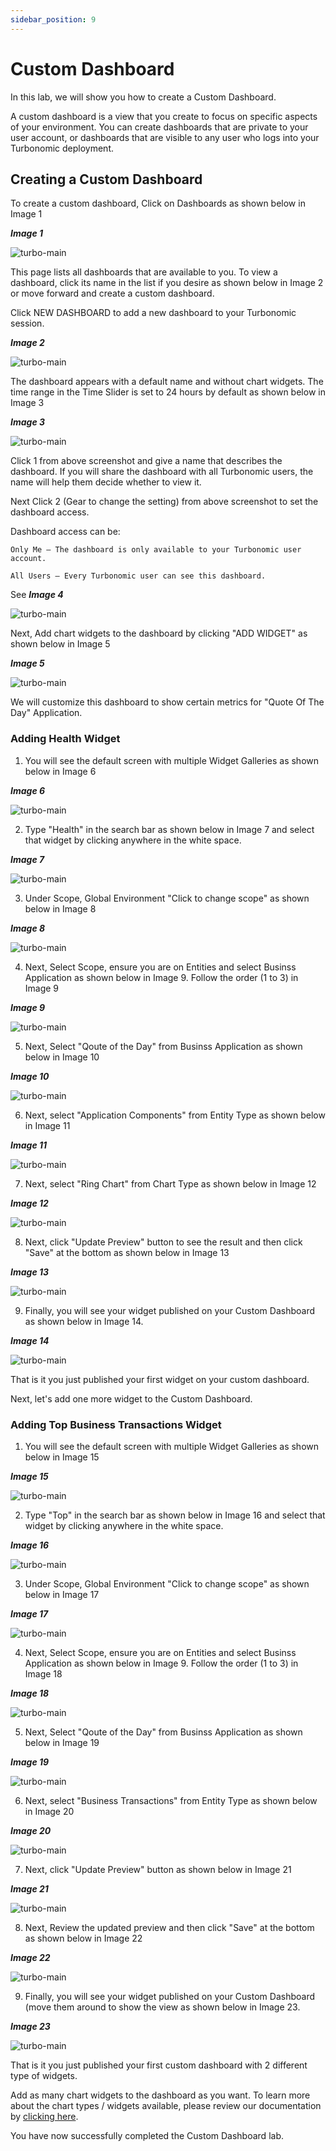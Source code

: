 ```yaml
---
sidebar_position: 9
---
```


# Custom Dashboard
In this lab, we will show you how to create a Custom Dashboard. 

A custom dashboard is a view that you create to focus on specific aspects of your environment. You can create dashboards that are private to your user account, or dashboards that are visible to any user who logs into your Turbonomic deployment.

## Creating a Custom Dashboard


To create a custom dashboard, Click on Dashboards as shown below in Image 1

***Image 1***

![turbo-main](img/turbo_custom_dashboard1.png)

This page lists all dashboards that are available to you. To view a dashboard, click its name in the list if you desire as shown below in Image 2 or move forward and create a custom dashboard. 

Click NEW DASHBOARD to add a new dashboard to your Turbonomic session.

***Image 2***

![turbo-main](img/turbo_custom_dashboard2.png)


The dashboard appears with a default name and without chart widgets. The time range in the Time Slider is set to 24 hours by default as shown below in Image 3

***Image 3***

![turbo-main](img/turbo_custom_dashboard3.gif)

Click 1 from above screenshot and give a name that describes the dashboard. If you will share the dashboard with all Turbonomic users, the name will help them decide whether to view it.

Next Click 2 (Gear to change the setting) from above screenshot to set the dashboard access.

Dashboard access can be:

    Only Me – The dashboard is only available to your Turbonomic user account.

    All Users – Every Turbonomic user can see this dashboard.

See ***Image 4***

![turbo-main](img/turbo_custom_dashboard4.png)

Next, Add chart widgets to the dashboard by clicking "ADD WIDGET" as shown below in Image 5

***Image 5***

![turbo-main](img/turbo_custom_dashboard5.png)

We will customize this dashboard to show certain metrics for "Quote Of The Day" Application.

### Adding Health Widget

1.  You will see the default screen with multiple Widget Galleries as shown below in Image 6

***Image 6***

![turbo-main](img/turbo_custom_dashboard_main.png)

2. Type "Health" in the search bar as shown below in Image 7 and select that widget by clicking anywhere in the white space.

***Image 7***

![turbo-main](img/turbo_custom_dashboard_health.png)

3. Under Scope, Global Environment "Click to change scope" as shown below in Image 8

***Image 8***

![turbo-main](img/turbo_custom_dashboard_health1.png)

4. Next, Select Scope, ensure you are on Entities and select Businss Application as shown below in Image 9. Follow the order (1 to 3) in Image 9 

***Image 9***

![turbo-main](img/turbo_custom_dashboard_health2.png)

5. Next, Select "Qoute of the Day" from Businss Application as shown below in Image 10

***Image 10***

![turbo-main](img/turbo_custom_dashboard_health3.png)

6. Next, select "Application Components" from Entity Type as shown below in Image 11

***Image 11***

![turbo-main](img/turbo_custom_dashboard_health4.png)


7. Next, select "Ring Chart" from Chart Type as shown below in Image 12

***Image 12***

![turbo-main](img/turbo_custom_dashboard_health5.png)

8. Next, click "Update Preview" button to see the result and then click "Save" at the bottom as shown below in Image 13 

***Image 13***

![turbo-main](img/turbo_custom_dashboard_health7.png)

9. Finally, you will see your widget published on your Custom Dashboard as shown below in Image 14.

***Image 14***

![turbo-main](img/turbo_custom_dashboard_health8.png)

That is it you just published your first widget on your custom dashboard.

Next, let's add one more widget to the Custom Dashboard.

### Adding Top Business Transactions Widget

1.  You will see the default screen with multiple Widget Galleries as shown below in Image 15

***Image 15***

![turbo-main](img/turbo_custom_dashboard_main.png)

2. Type "Top" in the search bar as shown below in Image 16 and select that widget by clicking anywhere in the white space.

***Image 16***

![turbo-main](img/turbo_custom_dashboard_top1.png)

3. Under Scope, Global Environment "Click to change scope" as shown below in Image 17

***Image 17***

![turbo-main](img/turbo_custom_dashboard_top2.png)

4. Next, Select Scope, ensure you are on Entities and select Businss Application as shown below in Image 9. Follow the order (1 to 3) in Image 18 

***Image 18***

![turbo-main](img/turbo_custom_dashboard_health2.png)

5. Next, Select "Qoute of the Day" from Businss Application as shown below in Image 19

***Image 19***

![turbo-main](img/turbo_custom_dashboard_health3.png)

6. Next, select "Business Transactions" from Entity Type as shown below in Image 20

***Image 20***

![turbo-main](img/turbo_custom_dashboard_top3.png)


7. Next, click "Update Preview" button as shown below in Image 21

***Image 21***

![turbo-main](img/turbo_custom_dashboard_update_preview6.png)

8. Next, Review the updated preview and then click "Save" at the bottom as shown below in Image 22 

***Image 22***

![turbo-main](img/turbo_custom_dashboard_top4.png)

9. Finally, you will see your widget published on your Custom Dashboard (move them around to show the view as shown below in Image 23.

***Image 23***

![turbo-main](img/turbo_custom_dashboard_top5.png)

That is it you just published your first custom dashboard with 2 different type of widgets.

Add as many chart widgets to the dashboard as you want. To learn more about the chart types / widgets available, please review  our documentation by [clicking here](https://www.ibm.com/docs/en/tarm/8.8.3?topic=views-chart-types).

You have now successfully completed the Custom Dashboard lab. 
